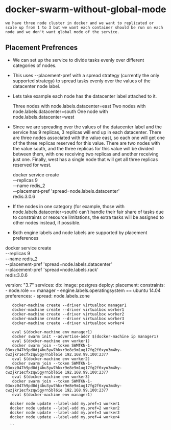 # docker-swarm-without-global-mode
```
we have three node cluster in docker and we want to replicated or scale up from 1 to 3 but we want each container should be run on each node and we don't want global mode of the service.

```
## Placement Prefrences

- We can set up the service to divide tasks evenly over different categories of nodes.

- This uses --placement-pref with a spread strategy (currently the only supported strategy) to spread tasks evenly over 
    the values of the datacenter node label.
    
- Lets take example each node has the datacenter label attached to it.
    
    Three nodes with node.labels.datacenter=east
    Two nodes with node.labels.datacenter=south
    One node with node.labels.datacenter=west
    
- Since we are spreading over the values of the datacenter label and the service has 9 replicas, 3 replicas will end up in 
    each datacenter. There are three nodes associated with the value east, so each one will get one of the three replicas 
    reserved for this value. There are two nodes with the value south, and the three replicas for this value will be divided 
    between them, with one receiving two replicas and another receiving just one. Finally, west has a single node that will 
    get all three replicas reserved for west.
 
   docker service create \
     --replicas 9 \
      --name redis_2 \
      --placement-pref 'spread=node.labels.datacenter' \
    redis:3.0.6

- If the nodes in one category (for example, those with node.labels.datacenter=south) 
    can’t handle their fair share of tasks due to constraints or resource limitations, 
    the extra tasks will be assigned to other nodes instead, if possible.
    
- Both engine labels and node labels are supported by placement preferences


 docker service create \
  --replicas 9 \
  --name redis_2 \
  --placement-pref 'spread=node.labels.datacenter' \
  --placement-pref 'spread=node.labels.rack' \
  redis:3.0.6


version: "3.7"
services:
  db:
    image: postgres
    deploy:
      placement:
        constraints:
          - node.role == manager
          - engine.labels.operatingsystem == ubuntu 14.04
        preferences:
          - spread: node.labels.zone


```
   docker-machine create --driver virtualbox manager1
   docker-machine create --driver virtualbox worker1
   docker-machine create --driver virtualbox worker2
   docker-machine create --driver virtualbox worker3
   docker-machine create --driver virtualbox worker4

   eval $(docker-machine env manager1)
   docker swarm init --advertise-addr $(docker-machine ip manager1)
   eval $(docker-machine env worker1)
   docker swarm join --token SWMTKN-1-03oxz047h9pd0dj4bu3yw7hkxr9e8e9m1ug17fg2f6xyu3m4hy-cwzjkr1ecfxzqw5gyrn5bl6ie 192.168.99.100:2377
   eval $(docker-machine env worker2)
   docker swarm join --token SWMTKN-1-03oxz047h9pd0dj4bu3yw7hkxr9e8e9m1ug17fg2f6xyu3m4hy-cwzjkr1ecfxzqw5gyrn5bl6ie 192.168.99.100:2377
   eval $(docker-machine env worker3)
   docker swarm join --token SWMTKN-1-03oxz047h9pd0dj4bu3yw7hkxr9e8e9m1ug17fg2f6xyu3m4hy-cwzjkr1ecfxzqw5gyrn5bl6ie 192.168.99.100:2377
   eval $(docker-machine env manager1)

  docker node update --label-add my.pref=1 worker1
  docker node update --label-add my.pref=2 worker2
  docker node update --label-add my.pref=3 worker3
  docker node update --label-add my.pref=4 worker4  
  
  ``
